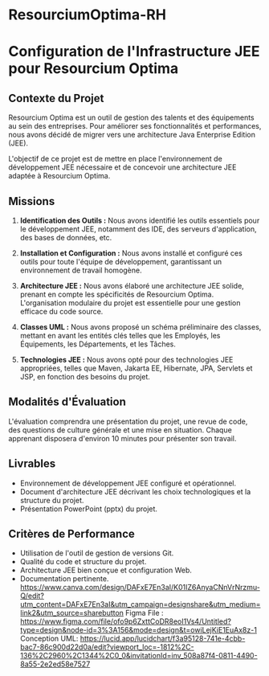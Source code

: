# ResourciumOptima-RH
# Configuration de l'Infrastructure JEE pour Resourcium Optima

## Contexte du Projet

Resourcium Optima est un outil de gestion des talents et des équipements au sein des entreprises. Pour améliorer ses fonctionnalités et performances, nous avons décidé de migrer vers une architecture Java Enterprise Edition (JEE).

L'objectif de ce projet est de mettre en place l'environnement de développement JEE nécessaire et de concevoir une architecture JEE adaptée à Resourcium Optima.

## Missions

1. **Identification des Outils :** Nous avons identifié les outils essentiels pour le développement JEE, notamment des IDE, des serveurs d'application, des bases de données, etc.

2. **Installation et Configuration :** Nous avons installé et configuré ces outils pour toute l'équipe de développement, garantissant un environnement de travail homogène.

3. **Architecture JEE :** Nous avons élaboré une architecture JEE solide, prenant en compte les spécificités de Resourcium Optima. L'organisation modulaire du projet est essentielle pour une gestion efficace du code source.

4. **Classes UML :** Nous avons proposé un schéma préliminaire des classes, mettant en avant les entités clés telles que les Employés, les Équipements, les Départements, et les Tâches.

5. **Technologies JEE :** Nous avons opté pour des technologies JEE appropriées, telles que Maven, Jakarta EE, Hibernate, JPA, Servlets et JSP, en fonction des besoins du projet.

## Modalités d'Évaluation

L'évaluation comprendra une présentation du projet, une revue de code, des questions de culture générale et une mise en situation. Chaque apprenant disposera d'environ 10 minutes pour présenter son travail.

## Livrables

- Environnement de développement JEE configuré et opérationnel.
- Document d'architecture JEE décrivant les choix technologiques et la structure du projet.
- Présentation PowerPoint (pptx) du projet.

## Critères de Performance

- Utilisation de l'outil de gestion de versions Git.
- Qualité du code et structure du projet.
- Architecture JEE bien conçue et configuration Web.
- Documentation pertinente.
https://www.canva.com/design/DAFxE7En3aI/K01IZ6AnyaCNnVrNrzmu-Q/edit?utm_content=DAFxE7En3aI&utm_campaign=designshare&utm_medium=link2&utm_source=sharebutton
Figma File :
https://www.figma.com/file/ofo9p6ZxttCoDR8eoI1Vs4/Untitled?type=design&node-id=3%3A156&mode=design&t=owiLejKiE1EuAx8z-1
Conception UML:
https://lucid.app/lucidchart/f3a95128-741e-4cbb-bac7-86c900d22d0a/edit?viewport_loc=-1812%2C-136%2C2960%2C1344%2C0_0&invitationId=inv_508a87f4-0811-4490-8a55-2e2ed58e7527
